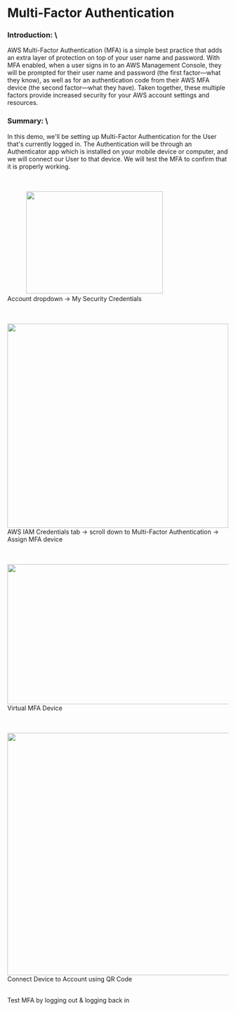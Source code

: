 # Multi-Factor Authentication

### Introduction: \
AWS Multi-Factor Authentication (MFA) is a simple best practice that adds an extra layer of protection on top of your user name and password. With MFA enabled, when a user signs in to an AWS Management Console, they will be prompted for their user name and password (the first factor—what they know), as well as for an authentication code from their AWS MFA device (the second factor—what they have). Taken together, these multiple factors provide increased security for your AWS account settings and resources.


### Summary: \
In this demo, we'll be setting up Multi-Factor Authentication for the User that's currently logged in. The Authentication will be through an Authenticator app which is installed on your mobile device or computer, and we will connect our User to that device. We will test the MFA to confirm that it is properly working.

\
\
&nbsp;&nbsp;&nbsp;&nbsp;&nbsp;&nbsp;&nbsp;&nbsp;&nbsp;&nbsp;&nbsp;<img src="https://user-images.githubusercontent.com/80132085/112902887-ce06d780-90b4-11eb-8d48-1cadbfc3cf66.png" width="311" height="232.5"> \
Account dropdown → My Security Credentials 

\
&nbsp;&nbsp;&nbsp;&nbsp;&nbsp;&nbsp;&nbsp;&nbsp;<img src="https://user-images.githubusercontent.com/80132085/112923487-65cbec00-90dc-11eb-8b2a-3d042117b1c2.png" width="502.5" height="463.5"> \
AWS IAM Credentials tab → scroll down to Multi-Factor Authentication → Assign MFA device

\
&nbsp;&nbsp;&nbsp;&nbsp;&nbsp;&nbsp;&nbsp;&nbsp;<img src="https://user-images.githubusercontent.com/80132085/112923235-eb9b6780-90db-11eb-8875-3c1c0aa5fa1e.png" width="540" height="318"> \
Virtual MFA Device

\
&nbsp;&nbsp;&nbsp;&nbsp;&nbsp;&nbsp;&nbsp;&nbsp;<img src="https://user-images.githubusercontent.com/80132085/112923714-c4916580-90dc-11eb-92af-2ef80c2d1022.png" width="538.5" height="549.75"> \
Connect Device to Account using QR Code

\
Test MFA by logging out & logging back in
